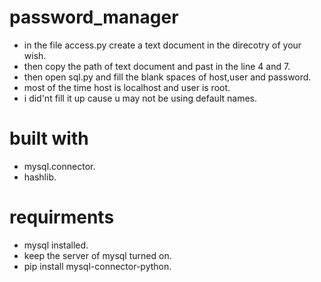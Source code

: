 # password_manager

- in the file access.py create a text document in the direcotry of your wish.
- then copy the path of text document and past in the line 4 and 7.
- then open sql.py and fill the blank spaces of host,user and password.
- most of the time host is localhost and user is root.
- i did'nt fill it up cause u may not be using default names.


# built with

- mysql.connector.
- hashlib.

# requirments 

- mysql installed. 
- keep the server of mysql turned on.
- pip install mysql-connector-python.
